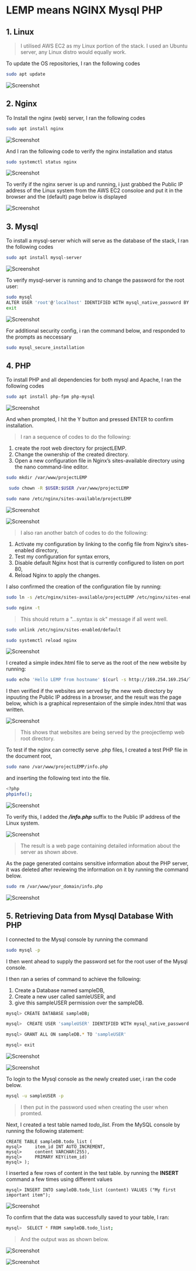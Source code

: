 # LEMP means NGINX Mysql PHP

 ## 1.  **Linux**

> I utilised AWS EC2 as my Linux portion of the stack. I used an Ubuntu server, any Linux distro would equally work.

To update the OS repositories, I ran the following codes

```bash
sudo apt update
```
![Screenshot](https://github.com/ardamz/PBL/blob/8e3fae5a1c536d9bba46c3ca21d7e792d4cf76d4/PROJECT%202:%20LEMP%20images/Update.png)

## 2. **Nginx**

To Install the nginx (web) server, I ran the following codes

```bash
sudo apt install nginx
```

![Screenshot](https://github.com/ardamz/PBL/blob/8e3fae5a1c536d9bba46c3ca21d7e792d4cf76d4/PROJECT%202:%20LEMP%20images/Install%20nginx.png)

And I ran the following code to verify the nginx installation and status

```bash
sudo systemctl status nginx
```
![Screenshot](https://github.com/ardamz/PBL/blob/be1ebed8ae4f7a4720334a7f49e1305326b9eef5/PROJECT%202:%20LEMP%20images/verify%20nginx%20install.png)

To verify if the nginx server is up and running, i just grabbed the Public IP address of the Linux system from the AWS EC2 consoloe and put it in the browser and the (default) page below is displayed

![Screenshot](https://github.com/ardamz/PBL/blob/be1ebed8ae4f7a4720334a7f49e1305326b9eef5/PROJECT%202:%20LEMP%20images/verify%20nginx%20working.png)

## 3. **Mysql**

To install a mysql-server which will serve as the database of the stack, I ran the following codes

```bash
sudo apt install mysql-server
```
![Screenshot](https://github.com/ardamz/PBL/blob/be1ebed8ae4f7a4720334a7f49e1305326b9eef5/PROJECT%202:%20LEMP%20images/install%20mysql-server%20.png)

To verify mysql-server is running and to change the password for the root user:

```bash
sudo mysql 
ALTER USER 'root'@'localhost' IDENTIFIED WITH mysql_native_password BY 'NEWPASSWORD';
exit
```
![Screenshot](https://github.com/ardamz/PBL/blob/be1ebed8ae4f7a4720334a7f49e1305326b9eef5/PROJECT%202:%20LEMP%20images/mysql%20config.png)

For additional security config, i ran the command below, and responded to the prompts as neccessary

```bash
sudo mysql_secure_installation
```

## 4. **PHP**
To install PHP and all dependencies for both  mysql and Apache, I ran the following codes

```bash
sudo apt install php-fpm php-mysql
```
![Screenshot](https://github.com/ardamz/PBL/blob/be1ebed8ae4f7a4720334a7f49e1305326b9eef5/PROJECT%202:%20LEMP%20images/PHP%20Installation.png)

And when prompted, I hit the Y button and pressed ENTER to confirm installation.

>I ran a sequence of codes to do the following:

1. create the root web directory for projectLEMP.
2. Change the ownership of the created directory.
3. Open a new configuration file in Nginx’s sites-available directory using the nano command-line editor.

```bash
sudo mkdir /var/www/projectLEMP 
```
```bash
 sudo chown -R $USER:$USER /var/www/projectLEMP
```
```bash
sudo nano /etc/nginx/sites-available/projectLEMP
```

![Screenshot](https://github.com/ardamz/PBL/blob/be1ebed8ae4f7a4720334a7f49e1305326b9eef5/PROJECT%202:%20LEMP%20images/codes.png)

![Screenshot](https://github.com/ardamz/PBL/blob/be1ebed8ae4f7a4720334a7f49e1305326b9eef5/PROJECT%202:%20LEMP%20images/LEMP%20config%20file.png)

>I also ran another batch of codes to do the following:
1. Activate my configuration by linking to the config file from Nginx’s sites-enabled directory,
2. Test my configuration for syntax errors,
3. Disable default Nginx host that is currently configured to listen on port 80,
4. Reload Nginx to apply the changes.


I also confirmed the creation of the configuration file by running:

```bash
sudo ln -s /etc/nginx/sites-available/projectLEMP /etc/nginx/sites-enabled/
```
```bash
sudo nginx -t
```
>This should return a "...syntax is ok" message if all went well.
```bash
sudo unlink /etc/nginx/sites-enabled/default
```
```bash
sudo systemctl reload nginx
```

![Screenshot](https://github.com/ardamz/PBL/blob/be1ebed8ae4f7a4720334a7f49e1305326b9eef5/PROJECT%202:%20LEMP%20images/codess.png)

I created a simple index.html file to serve as the root of the new website by running:

```bash
sudo echo 'Hello LEMP from hostname' $(curl -s http://169.254.169.254/latest/meta-data/public-hostname) 'with public IP' $(curl -s http://169.254.169.254/latest/meta-data/public-ipv4) > /var/www/projectlemp/index.html

```

I then verified if the websites are served by the new web directory by inpuuting the Public IP address in a browser, and the result was the page below, which is a graphical representaion of the simple index.html that was written. 

![Screenshot](https://github.com/ardamz/PBL/blob/be1ebed8ae4f7a4720334a7f49e1305326b9eef5/PROJECT%202:%20LEMP%20images/LEMP%20nginx%20webpage.png) 

>This shows that websites are being served by the preojectlemp web root directory.

To test if the nginx can correctly serve .php files, I created a test PHP file in the document root,

```bash
sudo nano /var/www/projectLEMP/info.php
```
and inserting the following text into the file.

```bash
<?php
phpinfo();
```
![Screenshot](https://github.com/ardamz/PBL/blob/be1ebed8ae4f7a4720334a7f49e1305326b9eef5/PROJECT%202:%20LEMP%20images/PHP%20info%20file.png) 

To verify this, I added the  __*/info.php*__ suffix to the Public IP address of the Linux system.

![Screenshot](https://github.com/ardamz/PBL/blob/be1ebed8ae4f7a4720334a7f49e1305326b9eef5/PROJECT%202:%20LEMP%20images/PHP.%20verfied.png) 

>The result is a web page containing detailed information about the server as shown above.

As the page generated contains sensitive information about the PHP server, it was deleted after reviewing the information on it by running the command below.


```bash
sudo rm /var/www/your_domain/info.php
```
![Screenshot](https://github.com/ardamz/PBL/blob/be1ebed8ae4f7a4720334a7f49e1305326b9eef5/PROJECT%202:%20LEMP%20images/more%20codes.png) 

## 5. **Retrieving Data from Mysql Database With PHP**

 I connected to the Mysql console by running the command
 ```bash
 sudo mysql -p
 ``` 
 I then went ahead to supply the password set for the root user of the Mysql console.
 
 I then ran a series of command to achieve the following:
 
 1. Create a Database named sampleDB,
 1. Create a new user called samleUSER, and 
 1. give this sampleUSER permission over the sampleDB.

  ```bash
 mysql> CREATE DATABASE sampleDB;
 ``` 
  ```bash
 mysql>  CREATE USER 'sampleUSER' IDENTIFIED WITH mysql_native_password BY 'P@ssword1';
 ``` 
  ```bash
 mysql> GRANT ALL ON sampleDB.* TO 'sampleUSER'
 ``` 
  ```bash
 mysql> exit
 ``` 

 ![Screenshot](https://github.com/ardamz/PBL/blob/be1ebed8ae4f7a4720334a7f49e1305326b9eef5/PROJECT%202:%20LEMP%20images/create%20sample%20DB.png)

 ![Screenshot](https://github.com/ardamz/PBL/blob/be1ebed8ae4f7a4720334a7f49e1305326b9eef5/PROJECT%202:%20LEMP%20images/create%20sample%20user.png) 

 To login to the Mysql console as the newly created user, i ran the code below.

 ```bash
 mysql -u sampleUSER -p
 ```
 > I then put in the password used when creating the user when promted.

 Next, I created a test table named *todo_list*. From the MySQL console by running the following statement:

```
CREATE TABLE sampleDB.todo_list (
mysql>     item_id INT AUTO_INCREMENT,
mysql>     content VARCHAR(255),
mysql>     PRIMARY KEY(item_id)
mysql> );
```

I inserted a few rows of content in the test table. by running the **INSERT** command a few times using different values

```
mysql> INSERT INTO sampleDB.todo_list (content) VALUES ("My first important item");
```
![Screenshot](https://github.com/ardamz/pikso/blob/d5b432bb0320497579e53ffea35c08bba6bce1ae/LEMP/write%20to%20DB.png)

To confirm that the data was successfully saved to your table, I ran:

```bash
mysql>  SELECT * FROM sampleDB.todo_list;
```
> And the output was as shown below.

![Screenshot](https://github.com/ardamz/pikso/blob/d5b432bb0320497579e53ffea35c08bba6bce1ae/LEMP/view%20DB%20table.png)

![Screenshot]()
